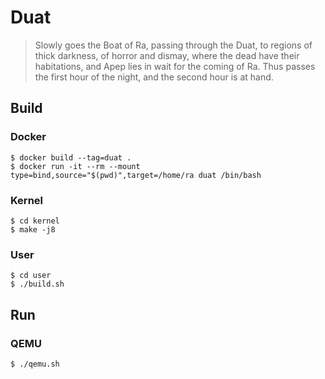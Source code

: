 # Duat

> Slowly goes the Boat of Ra, passing through the Duat, to regions of thick darkness, of horror and dismay, where the dead have their habitations, and Apep lies in wait for the coming of Ra. Thus passes the first hour of the night, and the second hour is at hand.

## Build

### Docker

```
$ docker build --tag=duat .
$ docker run -it --rm --mount type=bind,source="$(pwd)",target=/home/ra duat /bin/bash
```

### Kernel

```
$ cd kernel
$ make -j8
```

### User

```
$ cd user
$ ./build.sh
```

## Run

### QEMU

```
$ ./qemu.sh
```
